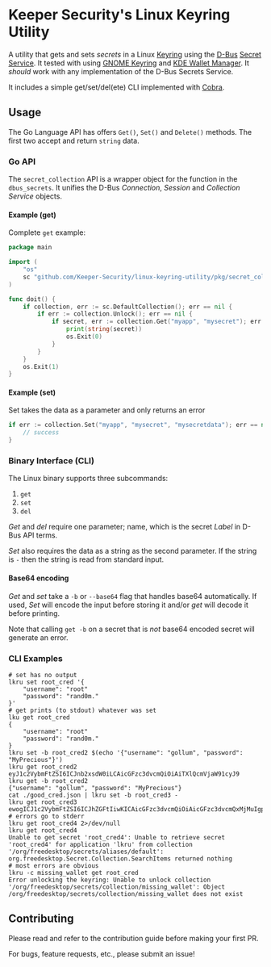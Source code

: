 # Keeper Security's Linux Keyring Utility

A utility that gets and sets _secrets_ in a Linux
[Keyring](http://man7.org/linux/man-pages/man7/keyrings.7.html) using the
[D-Bus](https://dbus.freedesktop.org/doc/dbus-tutorial.html)
[Secret Service](https://specifications.freedesktop.org/secret-service/latest/).
It tested with using
[GNOME Keyring](https://wiki.gnome.org/Projects/GnomeKeyring/) and
[KDE Wallet Manager](https://userbase.kde.org/KDE_Wallet_Manager).
It _should_ work with any implementation of the D-Bus Secrets Service.

It includes a simple get/set/del(ete) CLI implemented with
[Cobra](https://cobra.dev).

## Usage

The Go Language API has offers `Get()`, `Set()` and `Delete()` methods.
The first two accept and return `string` data.

### Go API

The `secret_collection` API is a wrapper object for the function in the `dbus_secrets`.
It unifies the D-Bus _Connection_, _Session_ and _Collection Service_ objects.

#### Example (get)

Complete `get` example:

```go
package main

import (
    "os"
    sc "github.com/Keeper-Security/linux-keyring-utility/pkg/secret_collection"
)

func doit() {
    if collection, err := sc.DefaultCollection(); err == nil {
        if err := collection.Unlock(); err == nil {
            if secret, err := collection.Get("myapp", "mysecret"); err == nil {
                print(string(secret))
                os.Exit(0)
            }
        }
    }
    os.Exit(1)
}
```

#### Example (set)

Set takes the data as a parameter and only returns an error

```go
if err := collection.Set("myapp", "mysecret", "mysecretdata"); err == nil {
    // success
}
```

### Binary Interface (CLI)

The Linux binary supports three subcommands:

1. `get`
2. `set`
3. `del`

_Get_ and _del_ require one parameter; name, which is the secret _Label_ in D-Bus API terms.

_Set_ also requires the data as a string as the second parameter.
If the string is `-` then the string is read from standard input.

#### Base64 encoding

_Get_ and _set_ take a `-b` or `--base64` flag that handles base64 automatically.
If used, _Set_ will encode the input before storing it and/or _get_ will decode it before printing.

Note that calling `get -b` on a secret that is _not_ base64 encoded secret will generate an error.

### CLI Examples

```shell
# set has no output
lkru set root_cred '{
    "username": "root"
    "password": "rand0m."
}'
# get prints (to stdout) whatever was set
lku get root_cred
{
    "username": "root"
    "password": "rand0m."
}
lkru set -b root_cred2 $(echo '{"username": "gollum", "password": "MyPrecious"}')
lkru get root_cred2
eyJ1c2VybmFtZSI6ICJnb2xsdW0iLCAicGFzc3dvcmQiOiAiTXlQcmVjaW91cyJ9
lkru get -b root_cred2
{"username": "gollum", "password": "MyPrecious"}
cat ./good_cred.json | lkru set -b root_cred3 -
lkru get root_cred3
ewogICJ1c2VybmFtZSI6ICJhZGFtIiwKICAicGFzc3dvcmQiOiAicGFzc3dvcmQxMjMuIgp9
# errors go to stderr
lkru get root_cred4 2>/dev/null
lkru get root_cred4
Unable to get secret 'root_cred4': Unable to retrieve secret 'root_cred4' for application 'lkru' from collection '/org/freedesktop/secrets/aliases/default': org.freedesktop.Secret.Collection.SearchItems returned nothing
# most errors are obvious
lkru -c missing_wallet get root_cred
Error unlocking the keyring: Unable to unlock collection '/org/freedesktop/secrets/collection/missing_wallet': Object /org/freedesktop/secrets/collection/missing_wallet does not exist
```

## Contributing

Please read and refer to the contribution guide before making your first PR.

For bugs, feature requests, etc., please submit an issue!
